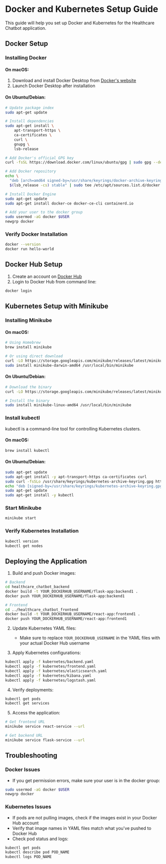 # Docker and Kubernetes Setup Guide

This guide will help you set up Docker and Kubernetes for the Healthcare Chatbot application.

## Docker Setup

### Installing Docker

#### On macOS:
1. Download and install Docker Desktop from [Docker's website](https://www.docker.com/products/docker-desktop/)
2. Launch Docker Desktop after installation

#### On Ubuntu/Debian:
```bash
# Update package index
sudo apt-get update

# Install dependencies
sudo apt-get install \
    apt-transport-https \
    ca-certificates \
    curl \
    gnupg \
    lsb-release

# Add Docker's official GPG key
curl -fsSL https://download.docker.com/linux/ubuntu/gpg | sudo gpg --dearmor -o /usr/share/keyrings/docker-archive-keyring.gpg

# Add Docker repository
echo \
  "deb [arch=amd64 signed-by=/usr/share/keyrings/docker-archive-keyring.gpg] https://download.docker.com/linux/ubuntu \
  $(lsb_release -cs) stable" | sudo tee /etc/apt/sources.list.d/docker.list > /dev/null

# Install Docker Engine
sudo apt-get update
sudo apt-get install docker-ce docker-ce-cli containerd.io

# Add your user to the docker group
sudo usermod -aG docker $USER
newgrp docker
```

### Verify Docker Installation
```bash
docker --version
docker run hello-world
```

## Docker Hub Setup

1. Create an account on [Docker Hub](https://hub.docker.com/)
2. Login to Docker Hub from command line:
```bash
docker login
```

## Kubernetes Setup with Minikube

### Installing Minikube

#### On macOS:
```bash
# Using Homebrew
brew install minikube

# Or using direct download
curl -LO https://storage.googleapis.com/minikube/releases/latest/minikube-darwin-amd64
sudo install minikube-darwin-amd64 /usr/local/bin/minikube
```

#### On Ubuntu/Debian:
```bash
# Download the binary
curl -LO https://storage.googleapis.com/minikube/releases/latest/minikube-linux-amd64

# Install the binary
sudo install minikube-linux-amd64 /usr/local/bin/minikube
```

### Install kubectl
kubectl is a command-line tool for controlling Kubernetes clusters.

#### On macOS:
```bash
brew install kubectl
```

#### On Ubuntu/Debian:
```bash
sudo apt-get update
sudo apt-get install -y apt-transport-https ca-certificates curl
sudo curl -fsSLo /usr/share/keyrings/kubernetes-archive-keyring.gpg https://packages.cloud.google.com/apt/doc/apt-key.gpg
echo "deb [signed-by=/usr/share/keyrings/kubernetes-archive-keyring.gpg] https://apt.kubernetes.io/ kubernetes-xenial main" | sudo tee /etc/apt/sources.list.d/kubernetes.list
sudo apt-get update
sudo apt-get install -y kubectl
```

### Start Minikube
```bash
minikube start
```

### Verify Kubernetes Installation
```bash
kubectl version
kubectl get nodes
```

## Deploying the Application

1. Build and push Docker images:
```bash
# Backend
cd healthcare_chatbot_backend
docker build -t YOUR_DOCKERHUB_USERNAME/flask-app:backend1 .
docker push YOUR_DOCKERHUB_USERNAME/flask-app:backend1

# Frontend
cd ../healthcare_chatbot_frontend
docker build -t YOUR_DOCKERHUB_USERNAME/react-app:frontend1 .
docker push YOUR_DOCKERHUB_USERNAME/react-app:frontend1
```

2. Update Kubernetes YAML files:
   - Make sure to replace `YOUR_DOCKERHUB_USERNAME` in the YAML files with your actual Docker Hub username

3. Apply Kubernetes configurations:
```bash
kubectl apply -f kubernetes/backend.yaml
kubectl apply -f kubernetes/frontend.yaml
kubectl apply -f kubernetes/elasticsearch.yaml
kubectl apply -f kubernetes/kibana.yaml
kubectl apply -f kubernetes/logstash.yaml
```

4. Verify deployments:
```bash
kubectl get pods
kubectl get services
```

5. Access the application:
```bash
# Get frontend URL
minikube service react-service --url

# Get backend URL
minikube service flask-service --url
```

## Troubleshooting

### Docker Issues
- If you get permission errors, make sure your user is in the docker group:
```bash
sudo usermod -aG docker $USER
newgrp docker
```

### Kubernetes Issues
- If pods are not pulling images, check if the images exist in your Docker Hub account
- Verify that image names in YAML files match what you've pushed to Docker Hub
- Check pod status and logs:
```bash
kubectl get pods
kubectl describe pod POD_NAME
kubectl logs POD_NAME
``` 